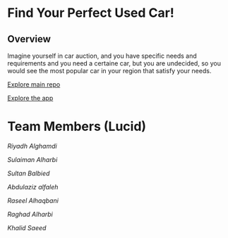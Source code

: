 # Find Your Perfect Used Car!

## Overview

Imagine yourself in car auction, and you have specific needs and requirements and you need a certaine car, but you are undecided, so you would see the most popular car in your region that satisfy your needs.

[Explore main repo](https://github.com/ReyadGH/streamlit-use-case)

[Explore the app](https://reyadgh.streamlit.app/)

# Team Members (Lucid)

_Riyadh Alghamdi_

_Sulaiman Alharbi_

_Sultan Balbied_

_Abdulaziz alfaleh_

_Raseel Alhaqbani_

_Raghad Alharbi_

_Khalid Saeed_
